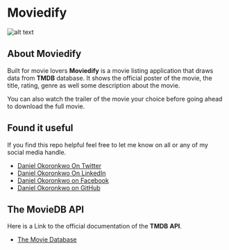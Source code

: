 # Moviedify

<!-- <img src="public/img/moviedify.png" width="350" title="hover text">. -->

<!-- ![Moviedify Image](public/img/moviedify.png) -->

![alt text](https://github.com/[danielokoronkwo-coder]/[moviedify]/blob/[main]/public/img/moviedify.png?raw=true)


## About Moviedify

Built for movie lovers **Moviedify** is a movie listing application that draws data from **TMDB** database. It shows the official poster of the movie, the title, rating, genre as well some description about the movie.

You can also watch the trailer of the movie your choice before going ahead to download the full movie.

## Found it useful

 If you find this repo helpful feel free to let me know on all or any of my social media handle.

- [Daniel Okoronkwo On Twitter](https://twitter.com/@Abadeveloper)
- [Daniel Okoronkwo On LinkedIn](https://www.linkedin.com/in/daniel-okoronkwo-a0a0821b2)
- [Daniel Okoronkwo on Facebook](https://www.facebook.com/daniel.okoronkwo.52)
- [Daniel Okoronkwo on GitHub](https://github.com/danielokoronkwo-coder)

## The MovieDB API

Here is a Link to the official documentation of the **TMDB** **API**.

- [The Movie Database](https://developers.themoviedb.org/3/getting-started/introduction)  
